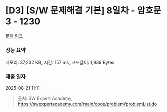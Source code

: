 # [D3] [S/W 문제해결 기본] 8일차 - 암호문3 - 1230 

[문제 링크](https://swexpertacademy.com/main/code/problem/problemDetail.do?contestProbId=AV14zIwqAHwCFAYD) 

### 성능 요약

메모리: 37,232 KB, 시간: 157 ms, 코드길이: 1,939 Bytes

### 제출 일자

2025-08-21 11:11



> 출처: SW Expert Academy, https://swexpertacademy.com/main/code/problem/problemList.do